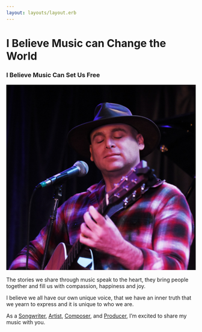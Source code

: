 ```yaml
---
layout: layouts/layout.erb
---
```

# I Believe Music can Change the World

### I Believe Music Can Set Us Free

![banner3:Bo Wild](/images/can_you_hear_me.jpg)

The stories we share through music speak to the heart, they bring people together and fill us with compassion, happiness and joy.

I believe we all have our own unique voice, that we have an inner truth that we yearn to express and it is unique to who we are.

As a [Songwriter](songwriter), [Artist](artist), [Composer](composer), and [Producer](producer), I’m excited to share my music with you.
